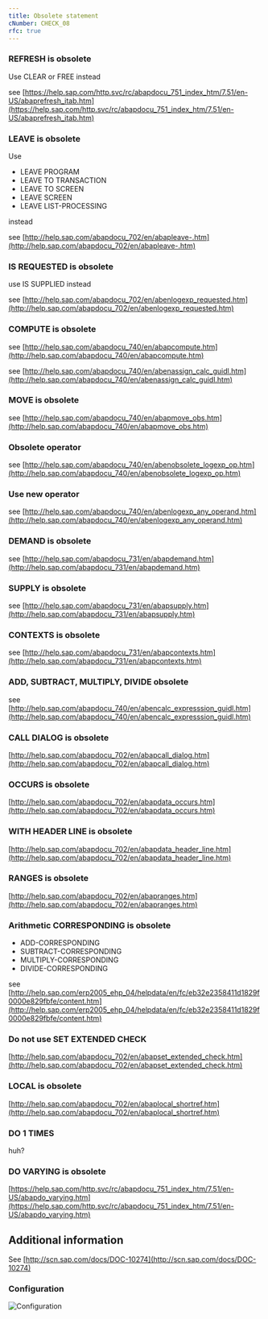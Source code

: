 ```yaml
---
title: Obsolete statement
cNumber: CHECK_08
rfc: true
---
```


### REFRESH is obsolete
Use CLEAR or FREE instead

see [https://help.sap.com/http.svc/rc/abapdocu_751_index_htm/7.51/en-US/abaprefresh_itab.htm](https://help.sap.com/http.svc/rc/abapdocu_751_index_htm/7.51/en-US/abaprefresh_itab.htm)

### LEAVE is obsolete

Use
* LEAVE PROGRAM
* LEAVE TO TRANSACTION
* LEAVE TO SCREEN
* LEAVE SCREEN
* LEAVE LIST-PROCESSING

instead

see [http://help.sap.com/abapdocu_702/en/abapleave-.htm](http://help.sap.com/abapdocu_702/en/abapleave-.htm)


### IS REQUESTED is obsolete

use IS SUPPLIED instead

see [http://help.sap.com/abapdocu_702/en/abenlogexp_requested.htm](http://help.sap.com/abapdocu_702/en/abenlogexp_requested.htm)


### COMPUTE is obsolete
see [http://help.sap.com/abapdocu_740/en/abapcompute.htm](http://help.sap.com/abapdocu_740/en/abapcompute.htm)

see [http://help.sap.com/abapdocu_740/en/abenassign_calc_guidl.htm](http://help.sap.com/abapdocu_740/en/abenassign_calc_guidl.htm)

### MOVE is obsolete
see [http://help.sap.com/abapdocu_740/en/abapmove_obs.htm](http://help.sap.com/abapdocu_740/en/abapmove_obs.htm)

### Obsolete operator
see [http://help.sap.com/abapdocu_740/en/abenobsolete_logexp_op.htm](http://help.sap.com/abapdocu_740/en/abenobsolete_logexp_op.htm)

### Use new operator
see [http://help.sap.com/abapdocu_740/en/abenlogexp_any_operand.htm](http://help.sap.com/abapdocu_740/en/abenlogexp_any_operand.htm)

### DEMAND is obsolete
see [http://help.sap.com/abapdocu_731/en/abapdemand.htm](http://help.sap.com/abapdocu_731/en/abapdemand.htm)

### SUPPLY is obsolete
see [http://help.sap.com/abapdocu_731/en/abapsupply.htm](http://help.sap.com/abapdocu_731/en/abapsupply.htm)

### CONTEXTS is obsolete
see [http://help.sap.com/abapdocu_731/en/abapcontexts.htm](http://help.sap.com/abapdocu_731/en/abapcontexts.htm)

### ADD, SUBTRACT, MULTIPLY, DIVIDE obsolete
see [http://help.sap.com/abapdocu_740/en/abencalc_expresssion_guidl.htm](http://help.sap.com/abapdocu_740/en/abencalc_expresssion_guidl.htm)

### CALL DIALOG is obsolete
[http://help.sap.com/abapdocu_702/en/abapcall_dialog.htm](http://help.sap.com/abapdocu_702/en/abapcall_dialog.htm)

### OCCURS is obsolete
[http://help.sap.com/abapdocu_702/en/abapdata_occurs.htm](http://help.sap.com/abapdocu_702/en/abapdata_occurs.htm)

### WITH HEADER LINE is obsolete
[http://help.sap.com/abapdocu_702/en/abapdata_header_line.htm](http://help.sap.com/abapdocu_702/en/abapdata_header_line.htm)

### RANGES is obsolete
[http://help.sap.com/abapdocu_702/en/abapranges.htm](http://help.sap.com/abapdocu_702/en/abapranges.htm)

### Arithmetic CORRESPONDING is obsolete
* ADD-CORRESPONDING
* SUBTRACT-CORRESPONDING
* MULTIPLY-CORRESPONDING
* DIVIDE-CORRESPONDING

see [http://help.sap.com/erp2005_ehp_04/helpdata/en/fc/eb32e2358411d1829f0000e829fbfe/content.htm](http://help.sap.com/erp2005_ehp_04/helpdata/en/fc/eb32e2358411d1829f0000e829fbfe/content.htm)

### Do not use SET EXTENDED CHECK
[http://help.sap.com/abapdocu_702/en/abapset_extended_check.htm](http://help.sap.com/abapdocu_702/en/abapset_extended_check.htm)

### LOCAL is obsolete
[http://help.sap.com/abapdocu_702/en/abaplocal_shortref.htm](http://help.sap.com/abapdocu_702/en/abaplocal_shortref.htm)

### DO 1 TIMES
huh?

### DO VARYING is obsolete
[https://help.sap.com/http.svc/rc/abapdocu_751_index_htm/7.51/en-US/abapdo_varying.htm](https://help.sap.com/http.svc/rc/abapdocu_751_index_htm/7.51/en-US/abapdo_varying.htm)

## Additional information
See [http://scn.sap.com/docs/DOC-10274](http://scn.sap.com/docs/DOC-10274)

### Configuration
![Configuration](/img/08_conf.png)